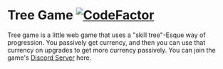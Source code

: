 # Tree Game [![CodeFactor](https://www.codefactor.io/repository/github/yhvrwastaken/tree-game/badge)](https://www.codefactor.io/repository/github/yhvrwastaken/tree-game)

Tree game is a little web game that uses a "skill tree"-Esque way of progression. You passively get currency, and then you can use that currency on upgrades to get more currency passively. You can join the game's [Discord Server](https://discord.io/treegame) here.